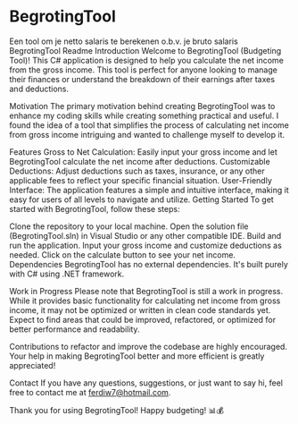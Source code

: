 # BegrotingTool
Een tool om je netto salaris te berekenen o.b.v. je bruto salaris
BegrotingTool Readme
Introduction
Welcome to BegrotingTool (Budgeting Tool)! This C# application is designed to help you calculate the net income from the gross income. This tool is perfect for anyone looking to manage their finances or understand the breakdown of their earnings after taxes and deductions.

Motivation
The primary motivation behind creating BegrotingTool was to enhance my coding skills while creating something practical and useful. I found the idea of a tool that simplifies the process of calculating net income from gross income intriguing and wanted to challenge myself to develop it.

Features
Gross to Net Calculation: Easily input your gross income and let BegrotingTool calculate the net income after deductions.
Customizable Deductions: Adjust deductions such as taxes, insurance, or any other applicable fees to reflect your specific financial situation.
User-Friendly Interface: The application features a simple and intuitive interface, making it easy for users of all levels to navigate and utilize.
Getting Started
To get started with BegrotingTool, follow these steps:

Clone the repository to your local machine.
Open the solution file (BegrotingTool.sln) in Visual Studio or any other compatible IDE.
Build and run the application.
Input your gross income and customize deductions as needed.
Click on the calculate button to see your net income.
Dependencies
BegrotingTool has no external dependencies. It's built purely with C# using .NET framework.

Work in Progress
Please note that BegrotingTool is still a work in progress. While it provides basic functionality for calculating net income from gross income, it may not be optimized or written in clean code standards yet. Expect to find areas that could be improved, refactored, or optimized for better performance and readability.

Contributions to refactor and improve the codebase are highly encouraged. Your help in making BegrotingTool better and more efficient is greatly appreciated!

Contact
If you have any questions, suggestions, or just want to say hi, feel free to contact me at ferdiw7@hotmail.com.

Thank you for using BegrotingTool! Happy budgeting! 📊💰
